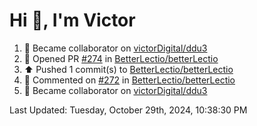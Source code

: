 <h1>Hi 👋, I'm Victor </h1>

<!--RECENT_ACTIVITY:start-->
1. 🤝 Became collaborator on [victorDigital/ddu3](https://github.com/victorDigital/ddu3)<br>
2. 💪 Opened PR [#274](https://github.com/BetterLectio/betterLectio/pull/274) in [BetterLectio/betterLectio](https://github.com/BetterLectio/betterLectio)<br>
3. ⬆️ Pushed 1 commit(s) to [BetterLectio/betterLectio](https://github.com/BetterLectio/betterLectio)<br>
4. 💬 Commented on [#272](https://github.com/BetterLectio/betterLectio/issues/272#issuecomment-2441333234) in [BetterLectio/betterLectio](https://github.com/BetterLectio/betterLectio)<br>
5. 🤝 Became collaborator on [victorDigital/ddu3](https://github.com/victorDigital/ddu3)<br>
<!--RECENT_ACTIVITY:end-->

<!--RECENT_ACTIVITY:last_update-->
Last Updated: Tuesday, October 29th, 2024, 10:38:30 PM
<!--RECENT_ACTIVITY:last_update_end-->

